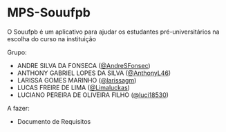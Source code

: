 # MPS-Souufpb
O Souufpb é um aplicativo para ajudar os estudantes pré-universitários na escolha do curso na instituição

Grupo:
 - ANDRE SILVA DA FONSECA ([@AndreSFonsec](https://github.com/AndreSFonsec))
 - ANTHONY GABRIEL LOPES DA SILVA ([@AnthonyL46](https://github.com/AnthonyL46))
 - LARISSA GOMES MARINHO ([@larissagm](https://github.com/larissagm))
 - LUCAS FREIRE DE LIMA ([@Limaluckas](https://github.com/LimaLuckas))
 - LUCIANO PEREIRA DE OLIVEIRA FILHO ([@luci18530](https://github.com/luci18530))

A fazer:

 - Documento de Requisitos
 
